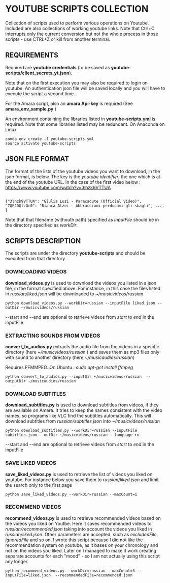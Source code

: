 # YOUTUBE SCRIPTS COLLECTION

Collection of scripts used to perform various operations on Youtube.
Included are also collections of working youtube links.
Note that Ctrl+C interrupts only the current conversion but not the whole process in those scripts - use CTRL+Z or kill from another terminal.


## REQUIREMENTS

Required are **youtube credentials** (to be saved as **youtube-scripts/client_secrets_yt.json**).

Note that on the first execution you may also be required to login on youtube. An authentication json file will be saved locally and you will have to execute the script a second time.

For the Amara script, also an **amara Api-key** is required (See **amara_env_sample.py** )

An environment containing the libraries listed in **youtube-scripts.yml** is required. Note that some libraries listed may be redundant.
On Anaconda on Linux

```
conda env create -f youtube-scripts.yml
source activate youtube-scripts

```

## JSON FILE FORMAT

The format of the lists of the youtube videos you want to download, in the json format, is below. The key is the _youtube identifier_, the one which is at the end of the youtube URL. In the case of the first video below : https://www.youtube.com/watch?v=3lhzk9VTTUA

```

{"3lhzk9VTTUA": "Giulia Luzi - Paracadute (Official Video)", "7QEJDQlzGr0": "Bianca Atzei - Abbracciami perdonami gli sbagli", .... }

```

Note that that filename (withouth path) specified as *inputFile* should be in the directory specified as *workDir*.

## SCRIPTS DESCRIPTION

The scripts are under the directory **youtube-scripts** and should be executed from that directory.


### DOWNLOADING VIDEOS

**download_videos.py** is used to download the videos you listed in a json file, in the format specified above. For instance, in this case the files listed in *russian/liked.json* will be downloaded to *~/musicvideos/russian*

```
python download_videos.py --workDir=russian --inputFile liked.json --outDir ~/musicvideos/russian
```

--start and --end are optional to retrieve videos from *start* to *end* in the inputFile

### EXTRACTING SOUNDS FROM VIDEOS


**convert_to_audios.py** extracts the audio file from the videos in a specific directory (here *~/musicvideos/russian* ) and saves them as mp3 files only with sound to another directory (here *~/musicaudios/russian*)

Requires FFMMPEG. On Ubuntu :  *sudo apt-get install ffmpeg*

```
python convert_to_audios.py --inputDir ~/musicvideos/russian  --outputDir ~/musicaudios/russian
```

### DOWNLOAD SUBTITLES

**download_subtitles.py** is used to download subtitles from videos, if they are available on Amara. It tries to keep the names consistent with the video names, so programs like VLC find the subtitles automatically. This will download subtitles from *russian/subtitles.json* into *~/musicvideos/russian*

```
python download_subtitles.py --workDir=russian --inputFile subtitles.json --outDir ~/musicvideos/russian --language ru
```

--start and --end are optional to retrieve videos from *start* to *end* in the inputFile

### SAVE LIKED VIDEOS


**save_liked_videos.py** is used to retrieve the list of videos you liked on youtube. For instance below you save them to *russian/liked.json* and limit the search only to the first page

```
python save_liked_videos.py --workDir=russian --maxCount=1
```

### RECOMMEND VIDEOS

**recommend_videos.py** is used to retrieve recommended videos based on the videos you liked on Youtbe. Here it saves recommended videos to *russian/recommended.json* taking into account the videos you liked in *russian/liked.json*.
Other parameters are accepted, such as *excludedFile*, *ignoredFile* and so on.
I wrote this script because I did not like the recommendation system on youtube, as it bases on your chronology and not on the videos you liked.
Later on I managed to make it work creating separate accounts for each "mood" - so I am not actually using this script any longer.

```
python recommend_videos.py --workDir=russian --maxCount=3 --inputFile=liked.json  --recommendedFile=recommended.json
```

